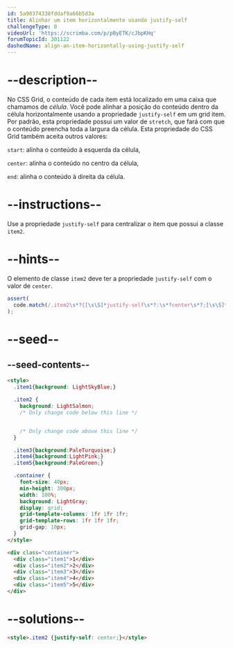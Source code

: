 ```yaml
---
id: 5a90374338fddaf9a66b5d3a
title: Alinhar um item horizontalmente usando justify-self
challengeType: 0
videoUrl: 'https://scrimba.com/p/pByETK/cJbpKHq'
forumTopicId: 301122
dashedName: align-an-item-horizontally-using-justify-self
---
```


# --description--

No CSS Grid, o conteúdo de cada item está localizado em uma caixa que chamamos de <dfn>célula</dfn>. Você pode alinhar a posição do conteúdo dentro da célula horizontalmente usando a propriedade `justify-self` em um grid item. Por padrão, esta propriedade possui um valor de `stretch`, que fará com que o conteúdo preencha toda a largura da célula. Esta propriedade do CSS Grid também aceita outros valores:

`start`: alinha o conteúdo à esquerda da célula,

`center`: alinha o conteúdo no centro da célula,

`end`: alinha o conteúdo à direita da célula.

# --instructions--

Use a propriedade `justify-self` para centralizar o item que possui a classe `item2`.

# --hints--

O elemento de classe `item2` deve ter a propriedade `justify-self` com o valor de `center`.

```js
assert(
  code.match(/.item2\s*?{[\s\S]*justify-self\s*?:\s*?center\s*?;[\s\S]*}/gi)
);
```

# --seed--

## --seed-contents--

```html
<style>
  .item1{background: LightSkyBlue;}

  .item2 {
    background: LightSalmon;
    /* Only change code below this line */


    /* Only change code above this line */
  }

  .item3{background:PaleTurquoise;}
  .item4{background:LightPink;}
  .item5{background:PaleGreen;}

  .container {
    font-size: 40px;
    min-height: 300px;
    width: 100%;
    background: LightGray;
    display: grid;
    grid-template-columns: 1fr 1fr 1fr;
    grid-template-rows: 1fr 1fr 1fr;
    grid-gap: 10px;
  }
</style>

<div class="container">
  <div class="item1">1</div>
  <div class="item2">2</div>
  <div class="item3">3</div>
  <div class="item4">4</div>
  <div class="item5">5</div>
</div>
```

# --solutions--

```html
<style>.item2 {justify-self: center;}</style>
```
